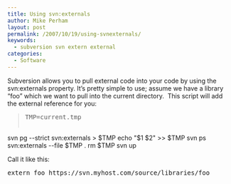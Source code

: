 ```yaml
---
title: Using svn:externals
author: Mike Perham
layout: post
permalink: /2007/10/19/using-svnexternals/
keywords:
  - subversion svn extern external
categories:
  - Software
---
```

Subversion allows you to pull external code into your code by using the svn:externals property. It&#8217;s pretty simple to use; assume we have a library &#8220;foo&#8221; which we want to pull into the current directory.  This script will add the external reference for you:

> <pre>TMP=current.tmp

svn pg --strict svn:externals &gt; $TMP
echo "$1 $2" &gt;&gt; $TMP
svn ps svn:externals --file $TMP .
rm $TMP
svn up</pre>

Call it like this:

<pre>extern foo https://svn.myhost.com/source/libraries/foo</pre>